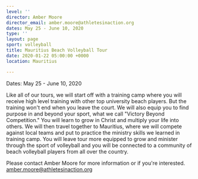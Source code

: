 ```yaml
---
level: ''
director: Amber Moore
director_email: amber.moore@athletesinaction.org
dates: May 25 - June 10, 2020
type: ''
layout: page
sport: volleyball
title: Mauritius Beach Volleyball Tour
date: 2020-01-22 05:00:00 +0000
location: Mauritius

---
```

Dates: May 25 - June 10, 2020

Like all of our tours, we will start off with a training camp where you will receive high level training with other top university beach players. But the training won't end when you leave the court. We will also equip you to find purpose in and beyond your sport, what we call "Victory Beyond Competition." You will learn to grow in Christ and multiply your life into others. We will then travel together to Mauritius, where we will compete against local teams and put to practice the ministry skills we learned in training camp. You will leave tour more equipped to grow and minister through the sport of volleyball and you will be connected to a community of beach volleyball players from all over the country.

Please contact Amber Moore for more information or if you're interested. [amber.moore@athletesinaction.org](mailto:amber.moore@athletesinaction.org)